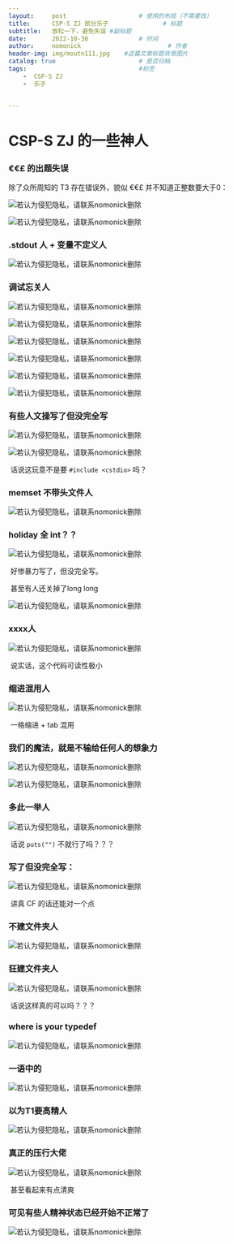 ```yaml
---
layout:     post                    # 使用的布局（不需要改）
title:      CSP-S ZJ 部分乐子               # 标题 
subtitle:   放松一下，避免失误 #副标题
date:       2022-10-30              # 时间
author:     nomonick                        # 作者
header-img: img/moutn111.jpg    #这篇文章标题背景图片
catalog: true                       # 是否归档
tags:                               #标签
    -  CSP-S ZJ
    -  乐子


---
```


# CSP-S ZJ 的一些神人

### €€£ 的出题失误

除了众所周知的 T3 存在错误外，貌似 €€£ 并不知道正整数要大于0：

![若认为侵犯隐私，请联系nomonick删除](https://pic1.imgdb.cn/item/635e677116f2c2beb15b0376.png)

![若认为侵犯隐私，请联系nomonick删除](https://pic1.imgdb.cn/item/635e677016f2c2beb15b0361.png)

### .stdout 人 + 变量不定义人

![若认为侵犯隐私，请联系nomonick删除](https://pic1.imgdb.cn/item/635e6a2b16f2c2beb1645cb5.jpg)

### 调试忘关人

![若认为侵犯隐私，请联系nomonick删除](https://pic1.imgdb.cn/item/635e6a6516f2c2beb165a16d.jpg)

![若认为侵犯隐私，请联系nomonick删除](https://pic1.imgdb.cn/item/635e6a8016f2c2beb165f185.jpg)

![若认为侵犯隐私，请联系nomonick删除](https://pic1.imgdb.cn/item/635e712116f2c2beb17bd461.jpg)

![若认为侵犯隐私，请联系nomonick删除](https://pic1.imgdb.cn/item/635e713016f2c2beb17c05ca.jpg)

![若认为侵犯隐私，请联系nomonick删除](https://pic1.imgdb.cn/item/635e714316f2c2beb17c82d9.jpg)

![若认为侵犯隐私，请联系nomonick删除](https://pic1.imgdb.cn/item/635e715116f2c2beb17cede3.jpg)

### 有些人文操写了但没完全写

![若认为侵犯隐私，请联系nomonick删除](https://pic1.imgdb.cn/item/635e6b4716f2c2beb16869a9.jpg)

![若认为侵犯隐私，请联系nomonick删除](https://pic1.imgdb.cn/item/635e6bd416f2c2beb16a1245.jpg)

​   话说这玩意不是要 ```#include <cstdio>``` 吗？

### memset 不带头文件人

![若认为侵犯隐私，请联系nomonick删除](https://pic1.imgdb.cn/item/635e6ecf16f2c2beb173ed5f.jpg)



### holiday 全 int？？

![若认为侵犯隐私，请联系nomonick删除](https://pic1.imgdb.cn/item/635e6c5216f2c2beb16bb8e8.jpg)

​   好惨暴力写了，但没完全写。

​   甚至有人还关掉了long long

![若认为侵犯隐私，请联系nomonick删除](https://pic1.imgdb.cn/item/635e717316f2c2beb17d632e.jpg)

### xxxx人

![若认为侵犯隐私，请联系nomonick删除](https://pic1.imgdb.cn/item/635e718916f2c2beb17daa04.jpg)

​   说实话，这个代码可读性极小

### 缩进混用人

![若认为侵犯隐私，请联系nomonick删除](https://pic1.imgdb.cn/item/635e719616f2c2beb17dd240.jpg)

​   一格缩进 + tab 混用

### 我们的魔法，就是不输给任何人的想象力

![若认为侵犯隐私，请联系nomonick删除](https://pic1.imgdb.cn/item/635e6d9916f2c2beb1702251.jpg)

![若认为侵犯隐私，请联系nomonick删除](https://pic1.imgdb.cn/item/635e6dcb16f2c2beb170b365.jpg)

### 多此一举人

![若认为侵犯隐私，请联系nomonick删除](https://pic1.imgdb.cn/item/635e6de416f2c2beb170fb84.jpg)

​   话说 ```puts("")``` 不就行了吗？？？

### 写了但没完全写：

![若认为侵犯隐私，请联系nomonick删除](https://pic1.imgdb.cn/item/635e6e6016f2c2beb1728374.jpg)

​   讲真 CF 的话还能对一个点

### 不建文件夹人

![若认为侵犯隐私，请联系nomonick删除](https://pic1.imgdb.cn/item/635e6ef216f2c2beb174e407.jpg)

### 狂建文件夹人

![若认为侵犯隐私，请联系nomonick删除](https://pic1.imgdb.cn/item/635e6f2e16f2c2beb1759c6b.jpg)

​   话说这样真的可以吗？？？

### where is your typedef

![若认为侵犯隐私，请联系nomonick删除](https://pic1.imgdb.cn/item/635e6f5716f2c2beb1761be6.jpg)

### 一语中的

![若认为侵犯隐私，请联系nomonick删除](https://pic1.imgdb.cn/item/635e6fd716f2c2beb177abf1.jpg)

### 以为T1要高精人

![若认为侵犯隐私，请联系nomonick删除](https://pic1.imgdb.cn/item/635e701416f2c2beb1786d75.jpg)

### 真正的压行大佬

![若认为侵犯隐私，请联系nomonick删除](https://pic1.imgdb.cn/item/635e705816f2c2beb179392f.jpg)

​   甚至看起来有点清爽

### 可见有些人精神状态已经开始不正常了

![若认为侵犯隐私，请联系nomonick删除](https://pic1.imgdb.cn/item/635e70aa16f2c2beb17a5697.jpg)